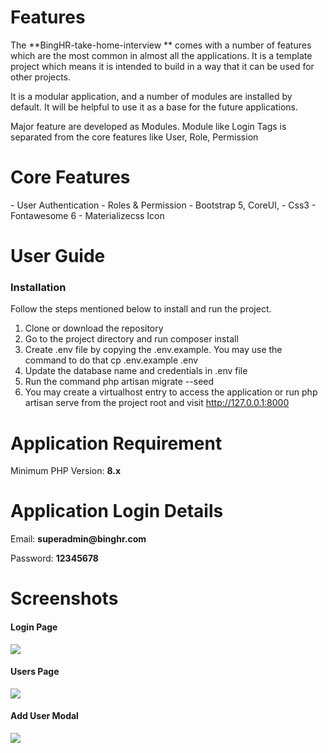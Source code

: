


<h1>Features</h1>
The **BingHR-take-home-interview ** comes with a number of features which are the most common in almost all the applications. It is a template project which means it is intended to build in a way that it can be used for other projects.

It is a modular application, and a number of modules are installed by default. It will be helpful to use it as a base for the future applications.

Major feature are developed as Modules. Module like Login Tags is separated from the core features like User, Role, Permission

<h1>Core Features</h1>
- User Authentication
- Roles & Permission
- Bootstrap 5, CoreUI,
- Css3
- Fontawesome 6
- Materializecss Icon


<h1>User Guide</h1>
<h3>Installation</h3>
Follow the steps mentioned below to install and run the project.

1. Clone or download the repository
2. Go to the project directory and run composer install
3. Create .env file by copying the .env.example. You may use the command to do that cp .env.example .env
4. Update the database name and credentials in .env file
5. Run the command php artisan migrate --seed
6. You may create a virtualhost entry to access the application or run php artisan serve from the project root and visit http://127.0.0.1:8000

<h1>Application Requirement</h1>
<p>Minimum PHP Version: <b>8.x</b></p>

<h1>Application Login Details</h1>
<p>Email: <b>superadmin@binghr.com</b></p>
<p>Password: <b>12345678</b></p>


<h1>Screenshots</h1>
<h4>Login Page</h4>
<img src="https://user-images.githubusercontent.com/76391957/170045442-9c59e573-7a64-4c30-bac8-f6227ea352c0.png" />

<h4>Users Page</h4>
<img src="https://user-images.githubusercontent.com/76391957/170045519-f9cdc5b1-8e07-49e6-a4a7-2128bf39892d.png" />

<h4>Add User Modal</h4>
<img src="https://user-images.githubusercontent.com/76391957/170045716-3d5d5ddc-7ad1-488d-bc43-632607904492.png" />


